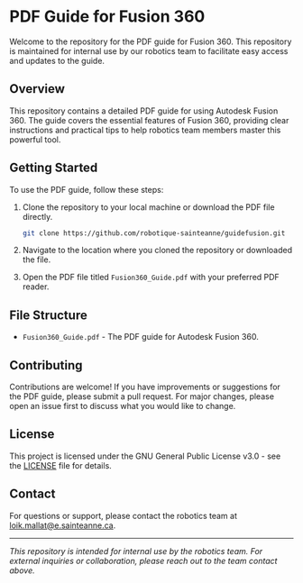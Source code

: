 # PDF Guide for Fusion 360

Welcome to the repository for the PDF guide for Fusion 360. This repository is maintained for internal use by our robotics team to facilitate easy access and updates to the guide.

## Overview

This repository contains a detailed PDF guide for using Autodesk Fusion 360. The guide covers the essential features of Fusion 360, providing clear instructions and practical tips to help robotics team members master this powerful tool.

## Getting Started

To use the PDF guide, follow these steps:

1. Clone the repository to your local machine or download the PDF file directly.

    ```bash
    git clone https://github.com/robotique-sainteanne/guidefusion.git
    ```

2. Navigate to the location where you cloned the repository or downloaded the file.

3. Open the PDF file titled `Fusion360_Guide.pdf` with your preferred PDF reader.

## File Structure

- `Fusion360_Guide.pdf` - The PDF guide for Autodesk Fusion 360.

## Contributing

Contributions are welcome! If you have improvements or suggestions for the PDF guide, please submit a pull request. For major changes, please open an issue first to discuss what you would like to change.

## License

This project is licensed under the GNU General Public License v3.0 - see the [LICENSE](LICENSE) file for details.

## Contact

For questions or support, please contact the robotics team at [loik.mallat@e.sainteanne.ca](mailto:loik.mallat@e.sainteanne.ca).

---

*This repository is intended for internal use by the robotics team. For external inquiries or collaboration, please reach out to the team contact above.*
